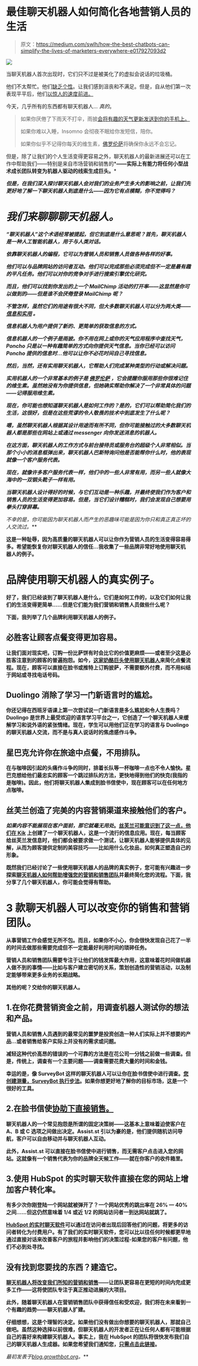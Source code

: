 # 最佳聊天机器人如何简化各地营销人员的生活

> 原文：<https://medium.com/swlh/how-the-best-chatbots-can-simplify-the-lives-of-marketers-everywhere-e017927093d2>

![](img/3be886bb712cd61211d7390f9d676651.png)

当聊天机器人首次出现时，它们只不过是被美化了的虚拟会说话的垃圾桶。

他们不太帮忙。他们[缺乏个性](https://www.hubspot.com/stories/chatbot-marketing-future)。让我们感到沮丧和不满足。但是，自从他们第一次表现平平后，他们[以惊人的速度前进。](https://blog.growthbot.org/how-chatbots-use-ai-machine-learning-and-nlp-to-transform-marketing-and-sales)

今天，几乎所有的东西都有聊天机器人… *真的*。

> 如果你厌倦了下雨天不打伞，雨披[会将有趣的天气更新发送到你的手机上。](https://poncho.is/)
> 
> 如果你难以入睡，Insomno 会彻夜不眠给你发短信，陪你。
> 
> 如果你似乎不记得你每天的维生素，[佛罗伦萨](https://florence.chat/)将确保你永远不会忘记。

但是，除了让我们的个人生活变得更容易之外，聊天机器人的最新进展还可以在工作中帮助我们——特别是来自市场营销和销售的*[](/swlh/the-future-of-sales-6-skills-every-b2b-sales-rep-needs-f762e8f54726)**——实际上有能力将任何小型战术成长团队转变为机器人驱动的线索生成巨头。***

***但是，在我们深入探讨聊天机器人会对我们的业务产生多大的影响之前，让我们先更好地了解一下聊天机器人到底是什么——因为它有点模糊，你不觉得吗？***

# ***我们来聊聊聊天机器人。***

***“聊天机器人”这个术语经常被提起，但它到底是什么意思呢？首先，聊天机器人是一种人工智能机器人，用于与人类对话。***

***依靠聊天机器人的编程，它可以为营销人员和销售人员做各种各样的好事。***

***他们可以与品牌网站的访问者互动。他们可以完成那些必须完成但不一定是最有趣的平凡任务。他们可以对你的竞争对手进行搜索引擎优化研究。***

***而且，他们可以找到你发出的上一个 MailChimp 活动的打开率——这显然是你可以做到的——但是谁不会厌倦登录 MailChimp 呢？***

***不管怎样，虽然它们的用途有很大不同，但大多数聊天机器人可以分为两大类——[**信息**和**实用**](https://www.hubspot.com/stories/chatbot-marketing-future) 。***

***信息机器人为用户提供了新的、更简单的获取信息的方式。***

***信息机器人的一个例子是雨披。你不用在网上或你的天气应用程序中查找天气，Poncho 只是以一种有趣简单的方式向你提供天气信息。当你已经可以访问 Poncho 提供的信息时…他可以让你不必花时间自己寻找信息。***

***然后，当然，还有实用聊天机器人，它帮助人们完成某种类型的行动或解决问题。***

***实用机器人的一个非常基本的例子是 [**佛罗伦萨**](https://florence.chat/) ，它会提醒你服用那些你很难记住的维生素。虽然她没有为你提供信息，但她确实帮助你解决了一个非常具体的问题——记得服用维生素。***

***现在，你可能也想知道聊天机器人是如何工作的？是的，它们可以帮助简化我们的生活，这很好，但是在这些荒谬的令人敬畏的技术中到底发生了什么呢？***

***嗯，虽然聊天机器人根据其设计用途而有所不同，但你可能接触过的大多数聊天机器人都是那些在网站上或通过 messenger 向你发送消息的机器人。***

***在这方面，聊天机器人的工作方式与前台接待员或服务台的超级个人非常相似。当那个小小的消息框弹出来，聊天机器人巴斯特询问他是否能帮你什么时，他的表现就像一个客户服务代表。***

***现在，就像许多客户服务代表一样，他们中的一些人非常有用，而另一些人就像大海中的一双钢头靴子一样有用。***

***当聊天机器人设计得好的时候，与它们互动是一种乐趣，并最终使我们作为客户和销售人员的生活变得更加容易。但是，当它们设计糟糕时，我们会发现自己想要用拳头打穿屏幕。***

***不幸的是，你可能因为聊天机器人而产生的恶趣味可能是因为你只和真正*真正*坏的人交流过。***

**这是一种耻辱，因为高质量的聊天机器人可以让你作为营销人员的生活变得容易得多。希望能恢复你对聊天机器人的信任…我收集了一些品牌非常好地使用聊天机器人的例子。**

# **品牌使用聊天机器人的真实例子。**

**好了，我们已经谈到了聊天机器人是什么，它们是如何工作的，以及它们如何让我们的生活变得更简单……但是它们能为我们营销和销售人员做些什么呢？**

**下面，我列举了几个品牌利用聊天机器人的例子。**

## **必胜客让顾客点餐变得更加容易。**

**让我们面对现实吧，订购一份比萨饼有时会比它的价值更麻烦——或者至少这是必胜客注意到的顾客的普遍抱怨。如今，[这家奶酪巨头使用聊天机器人](http://fortune.com/2016/07/13/pizza-hut-chatbot-twitter-facebook/)来简化点餐流程。现在，顾客可以直接在脸书或推特上订购披萨，不需要额外付费，而不用纠结于网站或寻找电话号码。**

## **Duolingo 消除了学习一门新语言时的尴尬。**

**你还记得在西班牙语课上第一次尝试说一门新语言是多么尴尬和令人生畏吗？Duolingo 是世界上最受欢迎的语言学习平台之一，它创造了一个聊天机器人来缓解学习和说外语的紧张情绪。现在，学生可以用他们正在学习的语言与 Duolingo 的聊天机器人交流，而不是与真人说话时的焦虑感作斗争。**

## **星巴克允许你在旅途中点餐，不用排队。**

**在与咖啡因引起的头痛作斗争的同时，排着长队等一杯咖啡一点也不令人愉快。星巴克想给他们最忠实的顾客一个跳过排队的方法，更快地得到他们的快克(我指的是咖啡)。因此，他们将聊天机器人集成到脸书信使中，现在顾客可以在任何地方点咖啡。**

## **丝芙兰创造了完美的内容营销渠道来接触他们的客户。**

***如果内容不能展现在客户面前，那它就毫无用处*。[丝芙兰可能意识到了这一点，他们在 Kik](https://smbp.uwaterloo.ca/2017/06/chatbots-sephoras-not-just-a-pretty-digital-face-its-very-smart-too/) 上创建了一个聊天机器人，这是一个流行的信息应用。现在，每当顾客给丝芙兰发信息时，他们都会被要求做一个测试，让聊天机器人能够提供具体的见解，从而为顾客提供定制的美容技巧——比如用什么化妆品，如何真正塑造自己的形象。**

**既然我们已经讨论了一些使用聊天机器人的品牌的真实例子，您可能有兴趣进一步探索[聊天机器人如何帮助增强您的营销和销售团队](https://blog.growthbot.org/why-chatbots-will-change-marketing-as-we-know-it)并最终简化您的流程。下面，我分享了几个聊天机器人，你可能会觉得有帮助。**

# **3 款聊天机器人可以改变你的销售和营销团队。**

**从事营销工作会感觉无所不包。而且，如果你不小心，你会很快发现自己花了一半的时间去做那些需要完成但不一定能最好利用时间的琐碎任务。**

**营销人员和销售团队需要专注于让他们的钱发挥最大作用，这意味着花时间做机器人做不到的事情——比如与客户建立密切的关系，策划创造性的营销活动，以及制定能够带来更多业务的长期战略。**

**其他的呢？交给你的聊天机器人。**

## **1.在你花费营销资金之前，用调查机器人测试你的想法和产品。**

**营销人员和销售人员遇到的最常见的噩梦是投资创造一种人们实际上并不想要的产品…或者销售给客户实际上并没有的需求或问题。**

**减轻这种代价高昂的错误的一个可靠的方法是在花公司一分钱之前做一些调查。但是，传统上，调查有一个主要问题——调查需要花费大量的时间和金钱。**

**幸运的是，像 SurveyBot 这样的聊天机器人可以让你在脸书信使中进行调查。[您创建测量，SurveyBot 执行步法](https://surveybot.io/)。如果你想更好地了解你的目标市场，这是一个很好的工具。**

## **2.在脸书信使[协助下直接销售。](https://www.assi.st/signal)**

**聊天机器人的一个常见抱怨是所谓的固定决策树——这基本上意味着迫使客户在 A、B 或 C 选项之间做出决定。Assist.st 引以为豪的是，他们提供随机访问导航，客户可以自由移动并与聊天机器人互动。**

**此外，Assist.st 可以直接在脸书信使中进行销售，而无需客户点击进入您的网站。这就像有一个销售代表为你的品牌全天候工作——就在你客户的收件箱里。**

## **3.使用 HubSpot 的实时聊天软件直接在您的网站上增加客户转化率。**

**有多少次你刚登陆一个网站就被弹开了？一个网站优秀的跳出率在 26% — 40%之间……但这仍然意味着 1/4 或近 1/2 的网站访问者一到达网站就跳了。**

**[HubSpot 的实时聊天软件](https://www.hubspot.com/products/sales/live-chat)可以通过在访问者出现后回答他们的问题，将更多的访问者转化为付费用户。有了我们的实时聊天软件，您可以比以往任何时候都更早地通过直接对话来改善客户的旅程并影响他们的决策过程-如果您的客户有问题，他们不必到处寻找。**

## **没有找到您要找的东西？建造它。**

**[聊天机器人将改变我们所知的营销和销售](https://blog.growthbot.org/why-chatbots-will-change-marketing-as-we-know-it)——让团队更容易在更短的时间内完成更多工作——这将使团队专注于真正推动进展的大项目。**

**此外，随着聊天机器人在营销销售团队中获得信任和受欢迎，我们将在未来看到一个有趣的趋势——聊天机器人扩建。**

**仔细想想，这是个理智的决定。如果他们没有做出你想要的聊天机器人，那就自己做吧。虽然这种选择以前很难，但聊天机器人的开发者正在让任何人都有可能根据自己的喜好来构建聊天机器人。事实上，我在 HubSpot 的团队将很快发布我们自己的聊天机器人生成器。如果您希望我们通知您，[只需点击此链接](https://www.hubspot.com/products/crm/chatbot-builder)。**

***最初发表于*[*blog.growthbot.org*](https://blog.growthbot.org/how-the-best-chatbots-can-simplify-the-lives-of-marketers-everywhere)*。***